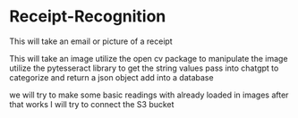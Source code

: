 # Receipt-Recognition
This will take an email or picture of a receipt 

This will take an image
utilize the open cv package to manipulate the image
utilize the pytesseract library to get the string values 
pass into chatgpt to categorize and return a json object 
add into a database 

we will try to make some basic readings with already loaded in images 
after that works I will try to connect the S3 bucket 

